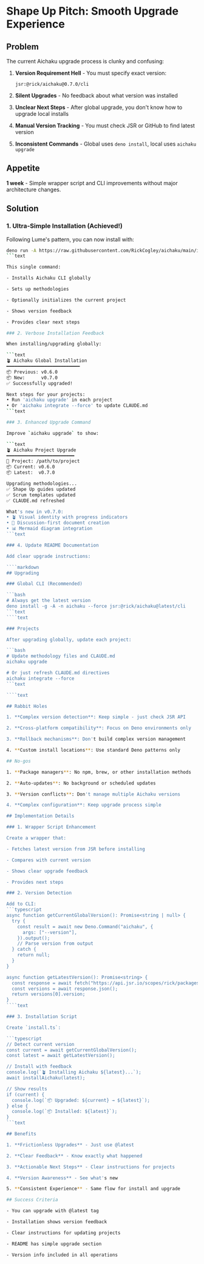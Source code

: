 # Shape Up Pitch: Smooth Upgrade Experience

## Problem

The current Aichaku upgrade process is clunky and confusing:

1. **Version Requirement Hell** - You must specify exact version:

   `jsr:@rick/aichaku@0.7.0/cli`

2. **Silent Upgrades** - No feedback about what version was installed

3. **Unclear Next Steps** - After global upgrade, you don't know how to upgrade
   local installs

4. **Manual Version Tracking** - You must check JSR or GitHub to find latest
   version

5. **Inconsistent Commands** - Global uses `deno install`, local uses
   `aichaku upgrade`

## Appetite

**1 week** - Simple wrapper script and CLI improvements without major
architecture changes.

## Solution

### 1. Ultra-Simple Installation (Achieved!)

Following Lume's pattern, you can now install with:

`````bash
deno run -A https://raw.githubusercontent.com/RickCogley/aichaku/main/init.ts
```text

This single command:

- Installs Aichaku CLI globally

- Sets up methodologies

- Optionally initializes the current project

- Shows version feedback

- Provides clear next steps

### 2. Verbose Installation Feedback

When installing/upgrading globally:

```text
🪴 Aichaku Global Installation
━━━━━━━━━━━━━━━━━━━━━━━━━━━
📦 Previous: v0.6.0
📦 New:      v0.7.0
✅ Successfully upgraded!

Next steps for your projects:
• Run 'aichaku upgrade' in each project
• Or 'aichaku integrate --force' to update CLAUDE.md
```text

### 3. Enhanced Upgrade Command

Improve `aichaku upgrade` to show:

```text
🪴 Aichaku Project Upgrade
━━━━━━━━━━━━━━━━━━━━━━━━━
📍 Project: /path/to/project
📦 Current: v0.6.0
📦 Latest:  v0.7.0

Upgrading methodologies...
✅ Shape Up guides updated
✅ Scrum templates updated
✅ CLAUDE.md refreshed

What's new in v0.7.0:
• 🪴 Visual identity with progress indicators
• 💬 Discussion-first document creation
• 📊 Mermaid diagram integration
```text

### 4. Update README Documentation

Add clear upgrade instructions:

````markdown
## Upgrading

### Global CLI (Recommended)

```bash
# Always get the latest version
deno install -g -A -n aichaku --force jsr:@rick/aichaku@latest/cli
```text
````text

### Projects

After upgrading globally, update each project:

```bash
# Update methodology files and CLAUDE.md
aichaku upgrade

# Or just refresh CLAUDE.md directives
aichaku integrate --force
```text

````text

## Rabbit Holes

1. **Complex version detection**: Keep simple - just check JSR API

2. **Cross-platform compatibility**: Focus on Deno environments only

3. **Rollback mechanisms**: Don't build complex version management

4. **Custom install locations**: Use standard Deno patterns only

## No-gos

1. **Package managers**: No npm, brew, or other installation methods

2. **Auto-updates**: No background or scheduled updates

3. **Version conflicts**: Don't manage multiple Aichaku versions

4. **Complex configuration**: Keep upgrade process simple

## Implementation Details

### 1. Wrapper Script Enhancement

Create a wrapper that:

- Fetches latest version from JSR before installing

- Compares with current version

- Shows clear upgrade feedback

- Provides next steps

### 2. Version Detection

Add to CLI:
```typescript
async function getCurrentGlobalVersion(): Promise<string | null> {
  try {
    const result = await new Deno.Command("aichaku", {
      args: ["--version"],
    }).output();
    // Parse version from output
  } catch {
    return null;
  }
}

async function getLatestVersion(): Promise<string> {
  const response = await fetch("https://api.jsr.io/scopes/rick/packages/aichaku/versions");
  const versions = await response.json();
  return versions[0].version;
}
````text

### 3. Installation Script

Create `install.ts`:

```typescript
// Detect current version
const current = await getCurrentGlobalVersion();
const latest = await getLatestVersion();

// Install with feedback
console.log(`🪴 Installing Aichaku ${latest}...`);
await installAichaku(latest);

// Show results
if (current) {
  console.log(`📦 Upgraded: ${current} → ${latest}`);
} else {
  console.log(`📦 Installed: ${latest}`);
}
```text

## Benefits

1. **Frictionless Upgrades** - Just use @latest

2. **Clear Feedback** - Know exactly what happened

3. **Actionable Next Steps** - Clear instructions for projects

4. **Version Awareness** - See what's new

5. **Consistent Experience** - Same flow for install and upgrade

## Success Criteria

- You can upgrade with @latest tag

- Installation shows version feedback

- Clear instructions for updating projects

- README has simple upgrade section

- Version info included in all operations
`````
